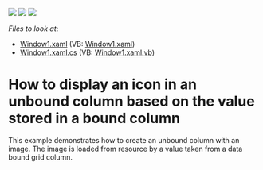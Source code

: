 <!-- default badges list -->
![](https://img.shields.io/endpoint?url=https://codecentral.devexpress.com/api/v1/VersionRange/128649907/10.1.4%2B)
[![](https://img.shields.io/badge/Open_in_DevExpress_Support_Center-FF7200?style=flat-square&logo=DevExpress&logoColor=white)](https://supportcenter.devexpress.com/ticket/details/E1266)
[![](https://img.shields.io/badge/📖_How_to_use_DevExpress_Examples-e9f6fc?style=flat-square)](https://docs.devexpress.com/GeneralInformation/403183)
<!-- default badges end -->
<!-- default file list -->
*Files to look at*:

* [Window1.xaml](./CS/UnboundColumnWithIcons/Window1.xaml) (VB: [Window1.xaml](./VB/UnboundColumnWithIcons/Window1.xaml))
* [Window1.xaml.cs](./CS/UnboundColumnWithIcons/Window1.xaml.cs) (VB: [Window1.xaml.vb](./VB/UnboundColumnWithIcons/Window1.xaml.vb))
<!-- default file list end -->
# How to display an icon in an unbound column based on the value stored in a bound column


<p>This example demonstrates how to create an unbound column with an image. The image is loaded from resource by a value taken from a data bound grid column.</p>

<br/>


